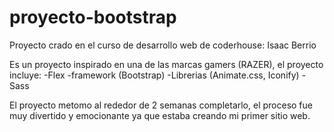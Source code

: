 # proyecto-bootstrap

Proyecto crado en el curso de desarrollo web de coderhouse:
Isaac Berrio

Es un proyecto inspirado en una de las marcas gamers (RAZER), el proyecto incluye:
-Flex
-framework (Bootstrap)
-Librerias (Animate.css, Iconify)
-Sass

El proyecto metomo al rededor de 2 semanas completarlo, el proceso fue muy divertido y emocionante ya que estaba creando mi primer sitio web.

